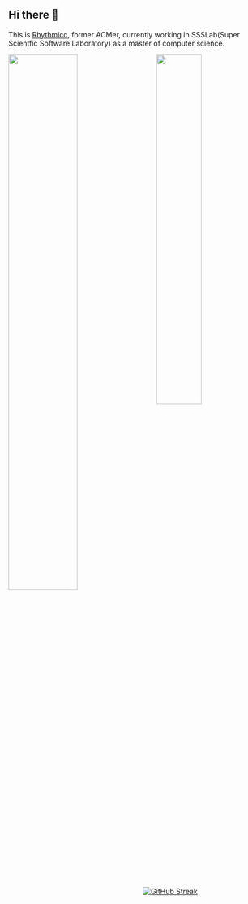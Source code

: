 ## Hi there 👋

This is [Rhythmicc](https://rhythmlian.cn/), former ACMer, currently working in SSSLab(Super Scientfic Software Laboratory) as a master of computer science.

<div>
  <img src="https://github-readme-stats.vercel.app/api?username=Rhythmicc&show_icons=true&include_all_commits=true&theme=solarized-dark" width="52%" align="left"/>
  <img src="https://github-readme-stats.vercel.app/api/top-langs?username=Rhythmicc&layout=compact&theme=solarized-dark&count_private=true" width="42%" align="right"/>
</div>

[![GitHub Streak](http://github-readme-streak-stats.herokuapp.com?user=Rhythmicc&theme=radical&hide_border=true)](https://git.io/streak-stats)
